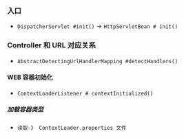 ### 入口
- `DispatcherServlet #init()` -> `HttpServletBean # init()`

### Controller 和 URL 对应关系
- `AbstractDetectingUrlHandlerMapping #detectHandlers()`

#### WEB 容器初始化
- `ContextLoaderListener # contextInitialized()`

##### 加载容器类型
- `读取-》 ContextLoader.properties 文件`